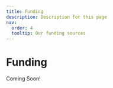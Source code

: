 ```yaml
---
title: Funding
description: Description for this page
nav:
  order: 4
  tooltip: Our funding sources
---
```



# <i class="fas fa-coins"></i>Funding

Coming Soon!

